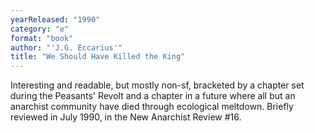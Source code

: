 ```yaml
---
yearReleased: "1990"
category: "e"
format: "book"
author: "'J.G. Eccarius'"
title: "We Should Have Killed the King"
---
```

 Interesting and readable,  but mostly non-sf, bracketed by a chapter set during the Peasants' Revolt and a  chapter in a future where all but an anarchist community have died through  ecological meltdown. Briefly reviewed in July 1990, in the New Anarchist  Review #16.